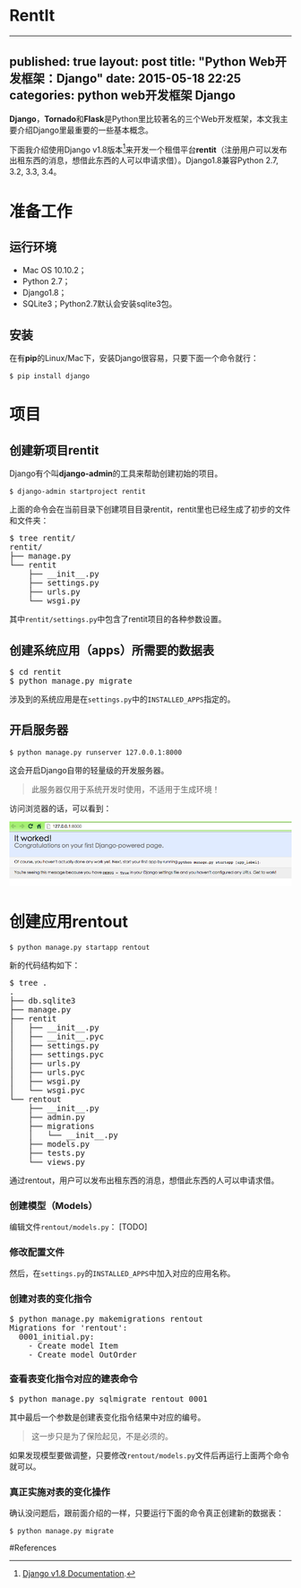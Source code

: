 # RentIt

---
published: true
layout: post
title:  "Python Web开发框架：Django"
date:   2015-05-18 22:25
categories: python web开发框架 Django
---

**Django**，**Tornado**和**Flask**是Python里比较著名的三个Web开发框架，本文我主要介绍Django里最重要的一些基本概念。






下面我介绍使用Django v1.8版本[^django1_8]来开发一个租借平台**rentit**（注册用户可以发布出租东西的消息，想借此东西的人可以申请求借）。Django1.8兼容Python 2.7, 3.2, 3.3, 3.4。

# 准备工作

## 运行环境

* Mac OS 10.10.2；
* Python 2.7；
* Django1.8；
* SQLite3；Python2.7默认会安装sqlite3包。

## 安装
在有**pip**的Linux/Mac下，安装Django很容易，只要下面一个命令就行：

```
$ pip install django
```


# 项目

## 创建新项目**rentit**

Django有个叫**django-admin**的工具来帮助创建初始的项目。

```
$ django-admin startproject rentit
```

上面的命令会在当前目录下创建项目目录rentit，rentit里也已经生成了初步的文件和文件夹：

<pre>
$ tree rentit/
rentit/
├── manage.py
└── rentit
    ├── __init__.py
    ├── settings.py
    ├── urls.py
    └── wsgi.py
</pre>

其中`rentit/settings.py`中包含了rentit项目的各种参数设置。

## 创建系统应用（apps）所需要的数据表

<pre>
$ cd rentit
$ python manage.py migrate
</pre>

涉及到的系统应用是在`settings.py`中的`INSTALLED_APPS`指定的。

## 开启服务器

```
$ python manage.py runserver 127.0.0.1:8000
```

这会开启Django自带的轻量级的开发服务器。

> 此服务器仅用于系统开发时使用，不适用于生成环境！

访问浏览器的话，可以看到：

![It worked!][worked]



# 创建应用**rentout**

```
$ python manage.py startapp rentout
```

新的代码结构如下：

<pre>
$ tree .
.
├── db.sqlite3
├── manage.py
├── rentit
│   ├── __init__.py
│   ├── __init__.pyc
│   ├── settings.py
│   ├── settings.pyc
│   ├── urls.py
│   ├── urls.pyc
│   ├── wsgi.py
│   └── wsgi.pyc
└── rentout
    ├── __init__.py
    ├── admin.py
    ├── migrations
    │   └── __init__.py
    ├── models.py
    ├── tests.py
    └── views.py
</pre>

通过rentout，用户可以发布出租东西的消息，想借此东西的人可以申请求借。

### 创建模型（Models）

编辑文件`rentout/models.py`：
[TODO]

### 修改配置文件

然后，在`settings.py`的`INSTALLED_APPS`中加入对应的应用名称。

### 创建对表的变化指令

<pre>
$ python manage.py makemigrations rentout
Migrations for 'rentout':
  0001_initial.py:
    - Create model Item
    - Create model OutOrder
</pre>

### 查看表变化指令对应的建表命令
<pre>
$ python manage.py sqlmigrate rentout 0001
</pre>

其中最后一个参数是创建表变化指令结果中对应的编号。

> 这一步只是为了保险起见，不是必须的。

如果发现模型要做调整，只要修改`rentout/models.py`文件后再运行上面两个命令就可以。

### 真正实施对表的变化操作

确认没问题后，跟前面介绍的一样，只要运行下面的命令真正创建新的数据表：

```
$ python manage.py migrate
```









[worked]: /images/django_worked.png "It worked!"


#References

[^django1_8]: [Django v1.8 Documentation](https://docs.djangoproject.com/en/1.8/contents/).
